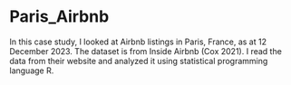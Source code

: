 # Paris_Airbnb

In this case study, I looked at Airbnb listings in Paris, France, as at 12 December 2023. The dataset is from Inside Airbnb (Cox 2021). I read the data from their website and analyzed it using statistical programming language R.
